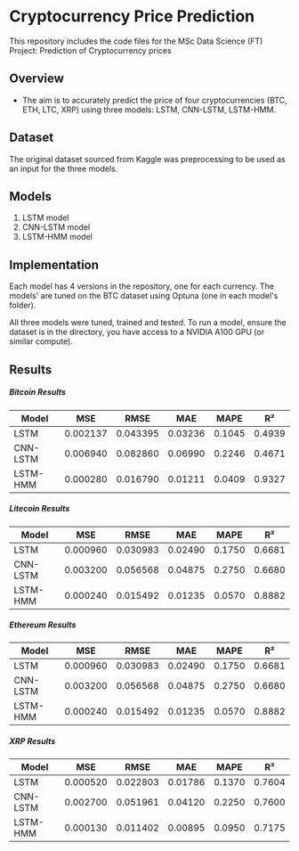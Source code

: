 # Cryptocurrency Price Prediction

This repository includes the code files for the MSc Data Science (FT) Project: Prediction of Cryptocurrency prices 


## Overview 

* The aim is to accurately predict the price of four cryptocurrencies (BTC, ETH, LTC, XRP) using three models: LSTM, CNN-LSTM, LSTM-HMM.


## Dataset 

The original dataset sourced from Kaggle was preprocessing to be used as an input for  the three models. 


## Models 

1. LSTM model
2. CNN-LSTM model
3. LSTM-HMM model


## Implementation 

Each model has 4 versions in the repository, one for each currency. The models' are tuned on the BTC dataset using Optuna (one in each model's folder). 

All three models were tuned, trained and tested. To run a model, ensure the dataset is in the directory, you have access to a NVIDIA A100 GPU (or similar compute). 


## Results 


##### Bitcoin Results  

| Model     | MSE      | RMSE     | MAE      | MAPE    | R²     |
|-----------|----------|----------|----------|---------|--------|
| LSTM      | 0.002137 | 0.043395 | 0.03236  | 0.1045  | 0.4939 |
| CNN-LSTM  | 0.006940 | 0.082860 | 0.06990  | 0.2246  | 0.4671 |
| LSTM-HMM  | 0.000280 | 0.016790 | 0.01211  | 0.0409  | 0.9327 |


##### Litecoin Results

 | Model    | MSE      | RMSE     | MAE     | MAPE   | R²    |
| -------- | -------- | -------- | ------- | ------ | ------ |
| LSTM     | 0.000960 | 0.030983 | 0.02490 | 0.1750 | 0.6681 |
| CNN-LSTM | 0.003200 | 0.056568 | 0.04875 | 0.2750 | 0.6680 |
| LSTM-HMM | 0.000240 | 0.015492 | 0.01235 | 0.0570 | 0.8882 |


##### Ethereum Results 

| Model    | MSE      | RMSE     | MAE     | MAPE   | R²     |
| -------- | -------- | -------- | ------- | ------ | ------ |
| LSTM     | 0.000960 | 0.030983 | 0.02490 | 0.1750 | 0.6681 |
| CNN-LSTM | 0.003200 | 0.056568 | 0.04875 | 0.2750 | 0.6680 |
| LSTM-HMM | 0.000240 | 0.015492 | 0.01235 | 0.0570 | 0.8882 |


##### XRP Results 

| Model    | MSE      | RMSE     | MAE     | MAPE   | R²     |
| -------- | -------- | -------- | ------- | ------ | ------ |
| LSTM     | 0.000520 | 0.022803 | 0.01786 | 0.1370 | 0.7604 |
| CNN-LSTM | 0.002700 | 0.051961 | 0.04120 | 0.2250 | 0.7600 |
| LSTM-HMM | 0.000130 | 0.011402 | 0.00895 | 0.0950 | 0.7175 |


